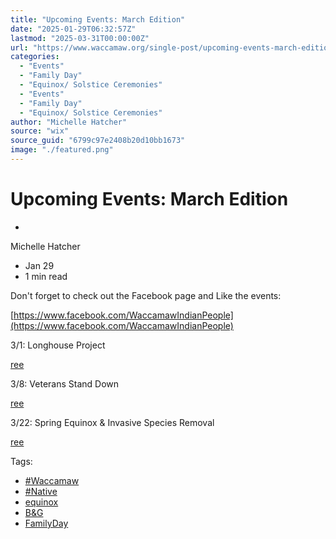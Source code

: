 ```yaml
---
title: "Upcoming Events: March Edition"
date: "2025-01-29T06:32:57Z"
lastmod: "2025-03-31T00:00:00Z"
url: "https://www.waccamaw.org/single-post/upcoming-events-march-edition"
categories:
  - "Events"
  - "Family Day"
  - "Equinox/ Solstice Ceremonies"
  - "Events"
  - "Family Day"
  - "Equinox/ Solstice Ceremonies"
author: "Michelle Hatcher"
source: "wix"
source_guid: "6799c97e2408b20d10bb1673"
image: "./featured.png"
---
```


# Upcoming Events: March Edition

-

Michelle Hatcher
- Jan 29
- 1 min read

Don't forget to check out the Facebook page and Like the events:

[https://www.facebook.com/WaccamawIndianPeople](https://www.facebook.com/WaccamawIndianPeople)

3/1: Longhouse Project

[ree](https://static.wixstatic.com/media/98a108_539695f21a414365b7a397fec0543a13~mv2.png/v1/fill/w_49,h_63,al_c,q_85,usm_0.66_1.00_0.01,blur_2,enc_avif,quality_auto/98a108_539695f21a414365b7a397fec0543a13~mv2.png)

3/8: Veterans Stand Down

[ree](https://static.wixstatic.com/media/98a108_b27ab86a19e94b6794680c74730a1cb4~mv2.png/v1/fill/w_49,h_49,al_c,q_85,usm_0.66_1.00_0.01,blur_2,enc_avif,quality_auto/98a108_b27ab86a19e94b6794680c74730a1cb4~mv2.png)

3/22: Spring Equinox & Invasive Species Removal

[ree](https://static.wixstatic.com/media/98a108_9a19bd653e364d4b95b754dcf715c468~mv2.png/v1/fill/w_49,h_49,al_c,q_85,usm_0.66_1.00_0.01,blur_2,enc_avif,quality_auto/98a108_9a19bd653e364d4b95b754dcf715c468~mv2.png)

Tags:

- [#Waccamaw](https://www.waccamaw.org/updates/tags/waccamaw-1)
- [#Native](https://www.waccamaw.org/updates/tags/native-2)
- [equinox](https://www.waccamaw.org/updates/tags/equinox)
- [B&G](https://www.waccamaw.org/updates/tags/b-g)
- [FamilyDay](https://www.waccamaw.org/updates/tags/familyday)

